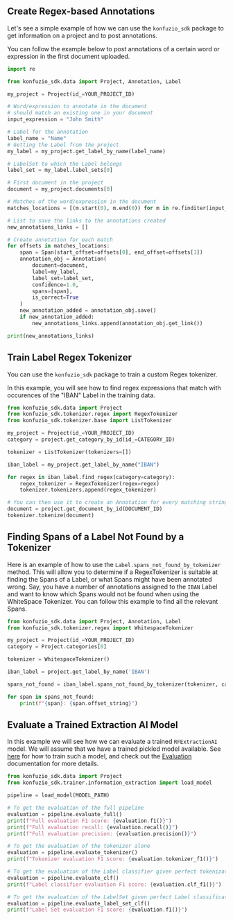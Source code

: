 ## Create Regex-based Annotations

Let's see a simple example of how we can use the `konfuzio_sdk` package to get information on a project and to post annotations.

You can follow the example below to post annotations of a certain word or expression in the first document uploaded.

```python
import re

from konfuzio_sdk.data import Project, Annotation, Label

my_project = Project(id_=YOUR_PROJECT_ID)

# Word/expression to annotate in the document
# should match an existing one in your document
input_expression = "John Smith"

# Label for the annotation
label_name = "Name"
# Getting the Label from the project
my_label = my_project.get_label_by_name(label_name)

# LabelSet to which the Label belongs
label_set = my_label.label_sets[0]

# First document in the project
document = my_project.documents[0]

# Matches of the word/expression in the document
matches_locations = [(m.start(0), m.end(0)) for m in re.finditer(input_expression, document.text)]

# List to save the links to the annotations created
new_annotations_links = []

# Create annotation for each match
for offsets in matches_locations:
    span = Span(start_offset=offsets[0], end_offset=offsets[1])
    annotation_obj = Annotation(
        document=document,
        label=my_label,
        label_set=label_set,
        confidence=1.0,
        spans=[span],
        is_correct=True
    )
    new_annotation_added = annotation_obj.save()
    if new_annotation_added:
        new_annotations_links.append(annotation_obj.get_link())

print(new_annotations_links)

```

## Train Label Regex Tokenizer

You can use the `konfuzio_sdk` package to train a custom Regex tokenizer. 

In this example, you will see how to find regex expressions that match with occurences of the "IBAN" Label in the training data. 

```python
from konfuzio_sdk.data import Project
from konfuzio_sdk.tokenizer.regex import RegexTokenizer
from konfuzio_sdk.tokenizer.base import ListTokenizer

my_project = Project(id_=YOUR_PROJECT_ID)
category = project.get_category_by_id(id_=CATEGORY_ID)

tokenizer = ListTokenizer(tokenizers=[])

iban_label = my_project.get_label_by_name("IBAN")

for regex in iban_label.find_regex(category=category):
    regex_tokenizer = RegexTokenizer(regex=regex)
    tokenizer.tokenizers.append(regex_tokenizer)

# You can then use it to create an Annotation for every matching string in a document.
document = project.get_document_by_id(DOCUMENT_ID)
tokenizer.tokenize(document)

```

## Finding Spans of a Label Not Found by a Tokenizer

Here is an example of how to use the `Label.spans_not_found_by_tokenizer` method. This will allow you to determine if a RegexTokenizer is suitable at finding the Spans of a Label, or what Spans might have been annotated wrong. Say, you have a number of annotations assigned to the `IBAN` Label and want to know which Spans would not be found when using the WhiteSpace Tokenizer. You can follow this example to find all the relevant Spans.

```python
from konfuzio_sdk.data import Project, Annotation, Label
from konfuzio_sdk.tokenizer.regex import WhitespaceTokenizer

my_project = Project(id_=YOUR_PROJECT_ID)
category = Project.categories[0]

tokenizer = WhitespaceTokenizer()

iban_label = project.get_label_by_name('IBAN')

spans_not_found = iban_label.spans_not_found_by_tokenizer(tokenizer, categories=[category])

for span in spans_not_found:
    print(f"{span}: {span.offset_string}")

```

## Evaluate a Trained Extraction AI Model

In this example we will see how we can evaluate a trained `RFExtractionAI` model. We will assume that we have a trained pickled model available. See [here](https://dev.konfuzio.com/sdk/examples/examples.html#train-a-konfuzio-sdk-model-to-extract-information-from-payslip-documents) for how to train such a model, and check out the [Evaluation](https://dev.konfuzio.com/sdk/sourcecode.html#evaluation) documentation for more details.

```python
from konfuzio_sdk.data import Project
from konfuzio_sdk.trainer.information_extraction import load_model

pipeline = load_model(MODEL_PATH)

# To get the evaluation of the full pipeline
evaluation = pipeline.evaluate_full()
print(f"Full evaluation F1 score: {evaluation.f1()}")
print(f"Full evaluation recall: {evaluation.recall()}")
print(f"Full evaluation precision: {evaluation.precision()}")

# To get the evaluation of the tokenizer alone
evaluation = pipeline.evaluate_tokenizer()
print(f"Tokenizer evaluation F1 score: {evaluation.tokenizer_f1()}")

# To get the evaluation of the Label classifier given perfect tokenization
evaluation = pipeline.evaluate_clf()
print(f"Label classifier evaluation F1 score: {evaluation.clf_f1()}")

# To get the evaluation of the LabelSet given perfect Label classification
evaluation = pipeline.evaluate_label_set_clf()
print(f"Label Set evaluation F1 score: {evaluation.f1()}")

```
